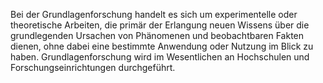 Bei der Grundlagenforschung handelt es sich um experimentelle oder theoretische Arbeiten, die primär der Erlangung neuen Wissens über die grundlegenden Ursachen von Phänomenen und beobachtbaren Fakten dienen, ohne dabei eine bestimmte Anwendung oder Nutzung im Blick zu haben. Grundlagenforschung wird im Wesentlichen an Hochschulen und Forschungseinrichtungen durchgeführt.
